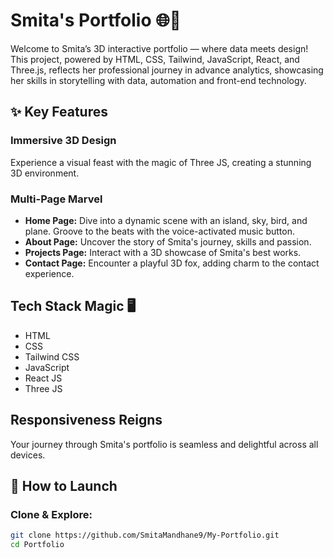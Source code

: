 
# Smita's Portfolio 🌐🚀

Welcome to Smita’s 3D interactive portfolio — where data meets design! This project, powered by HTML, CSS, Tailwind, JavaScript, React, and Three.js, reflects her professional journey in advance analytics, showcasing her skills in storytelling with data, automation and front-end technology.


## ✨ Key Features

### Immersive 3D Design
Experience a visual feast with the magic of Three JS, creating a stunning 3D environment.

### Multi-Page Marvel

- **Home Page:** Dive into a dynamic scene with an island, sky, bird, and plane. Groove to the beats with the voice-activated music button.
- **About Page:** Uncover the story of Smita's journey, skills and passion.
- **Projects Page:** Interact with a 3D showcase of Smita's best works.
- **Contact Page:** Encounter a playful 3D fox, adding charm to the contact experience.
## Tech Stack Magic 🖥️
- HTML
- CSS
- Tailwind CSS
- JavaScript
- React JS
- Three JS


## Responsiveness Reigns
Your journey through Smita's portfolio is seamless and delightful across all devices.

## 🚀 How to Launch

### Clone & Explore:

```bash
git clone https://github.com/SmitaMandhane9/My-Portfolio.git
cd Portfolio
